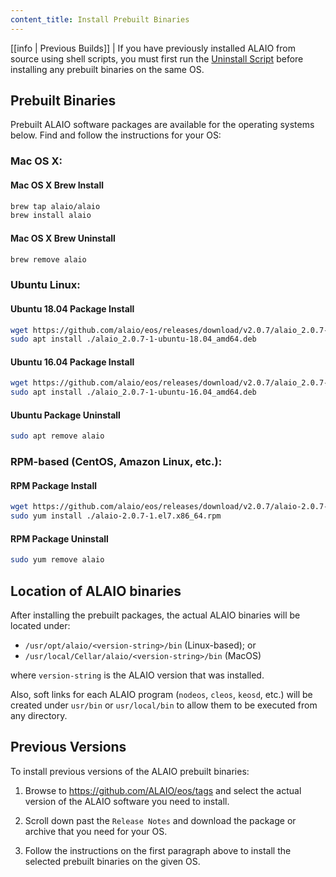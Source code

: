 ```yaml
---
content_title: Install Prebuilt Binaries
---
```


[[info | Previous Builds]]
| If you have previously installed ALAIO from source using shell scripts, you must first run the [Uninstall Script](01_build-from-source/01_shell-scripts/05_uninstall-alaio.md) before installing any prebuilt binaries on the same OS.

## Prebuilt Binaries

Prebuilt ALAIO software packages are available for the operating systems below. Find and follow the instructions for your OS:

### Mac OS X:

#### Mac OS X Brew Install
```sh
brew tap alaio/alaio
brew install alaio
```
#### Mac OS X Brew Uninstall
```sh
brew remove alaio
```

### Ubuntu Linux:

#### Ubuntu 18.04 Package Install
```sh
wget https://github.com/alaio/eos/releases/download/v2.0.7/alaio_2.0.7-1-ubuntu-18.04_amd64.deb
sudo apt install ./alaio_2.0.7-1-ubuntu-18.04_amd64.deb
```
#### Ubuntu 16.04 Package Install
```sh
wget https://github.com/alaio/eos/releases/download/v2.0.7/alaio_2.0.7-1-ubuntu-16.04_amd64.deb
sudo apt install ./alaio_2.0.7-1-ubuntu-16.04_amd64.deb
```
#### Ubuntu Package Uninstall
```sh
sudo apt remove alaio
```

### RPM-based (CentOS, Amazon Linux, etc.):

#### RPM Package Install
```sh
wget https://github.com/alaio/eos/releases/download/v2.0.7/alaio-2.0.7-1.el7.x86_64.rpm
sudo yum install ./alaio-2.0.7-1.el7.x86_64.rpm
```
#### RPM Package Uninstall
```sh
sudo yum remove alaio
```

## Location of ALAIO binaries

After installing the prebuilt packages, the actual ALAIO binaries will be located under:
* `/usr/opt/alaio/<version-string>/bin` (Linux-based); or
* `/usr/local/Cellar/alaio/<version-string>/bin` (MacOS)

where `version-string` is the ALAIO version that was installed.

Also, soft links for each ALAIO program (`nodeos`, `cleos`, `keosd`, etc.) will be created under `usr/bin` or `usr/local/bin` to allow them to be executed from any directory.

## Previous Versions

To install previous versions of the ALAIO prebuilt binaries:

1. Browse to https://github.com/ALAIO/eos/tags and select the actual version of the ALAIO software you need to install.

2. Scroll down past the `Release Notes` and download the package or archive that you need for your OS.

3. Follow the instructions on the first paragraph above to install the selected prebuilt binaries on the given OS.
